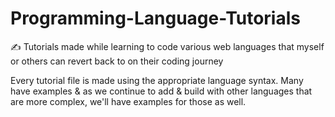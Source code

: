 # Programming-Language-Tutorials

✍️ Tutorials made while learning to code various web languages that myself or others can revert back to on their coding journey

Every tutorial file is made using the appropriate language syntax. Many have examples & as we continue to add & build with other languages that are more complex, we'll have examples for those as well.
